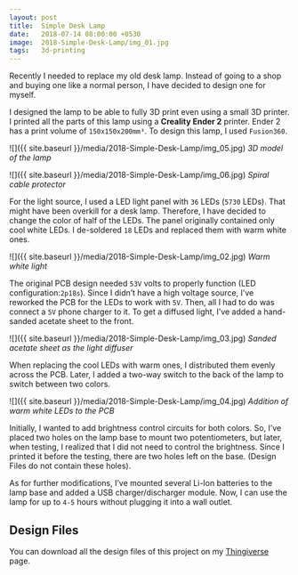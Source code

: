 ```yaml
---
layout: post
title:  Simple Desk Lamp
date:   2018-07-14 08:00:00 +0530
image:  2018-Simple-Desk-Lamp/img_01.jpg
tags:   3d-printing
---
```

Recently I needed to replace my old desk lamp. Instead of going to a shop and buying one like a normal person, I have decided to design one for myself.

I designed the lamp to be able to fully 3D print even using a small 3D printer. I printed all the parts of this lamp using a **Creality Ender 2** printer. Ender 2 has a print volume of `150x150x200mm³`. To design this lamp, I used `Fusion360`.

![]({{ site.baseurl }}/media/2018-Simple-Desk-Lamp/img_05.jpg)
*3D model of the lamp*

![]({{ site.baseurl }}/media/2018-Simple-Desk-Lamp/img_06.jpg)
*Spiral cable protector*

For the light source, I used a LED light panel with `36` LEDs (`5730` LEDs). That might have been overkill for a desk lamp. Therefore, I have decided to change the color of half of the LEDs. The panel originally contained only cool white LEDs. I de-soldered `18` LEDs and replaced them with warm white ones.

![]({{ site.baseurl }}/media/2018-Simple-Desk-Lamp/img_02.jpg)
*Warm white light*

The original PCB design needed `53V` volts to properly function (LED configuration:`2p18s`). Since I didn’t have a high voltage source, I’ve reworked the PCB for the LEDs to work with `5V`. Then, all I had to do was connect a `5V` phone charger to it. To get a diffused light, I’ve added a hand-sanded acetate sheet to the front.

![]({{ site.baseurl }}/media/2018-Simple-Desk-Lamp/img_03.jpg)
*Sanded acetate sheet as the light diffuser*

When replacing the cool LEDs with warm ones, I distributed them evenly across the PCB. Later, I added a two-way switch to the back of the lamp to switch between two colors.

![]({{ site.baseurl }}/media/2018-Simple-Desk-Lamp/img_04.jpg)
*Addition of warm white LEDs to the PCB*

Initially, I wanted to add brightness control circuits for both colors. So, I’ve placed two holes on the lamp base to mount two potentiometers, but later, when testing, I realized that I did not need to control the brightness. Since I printed it before the testing, there are two holes left on the base. (Design Files do not contain these holes).

As for further modifications, I’ve mounted several Li-Ion batteries to the lamp base and added a USB charger/discharger module. Now, I can use the lamp for up to `4-5` hours without plugging it into a wall outlet.

## Design Files
You can download all the design files of this project on my [Thingiverse](https://www.thingiverse.com/thing:2855826) page.